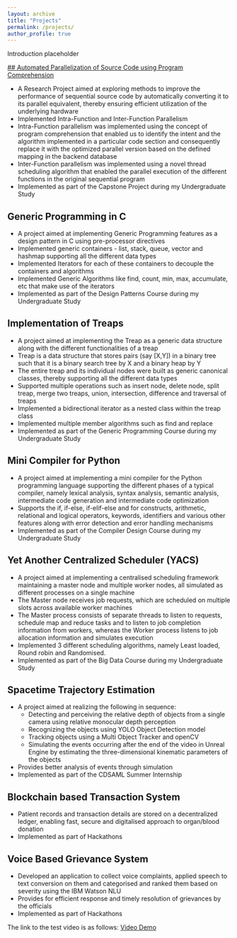 ```yaml
---
layout: archive
title: "Projects"
permalink: /projects/
author_profile: true
---
```


Introduction placeholder

<a href="/projects/Capstone_project"> ## Automated Parallelization of Source Code using Program Comprehension </a>
  * A Research Project aimed at exploring methods to improve the performance of sequential source code by automatically converting it to its parallel equivalent, thereby ensuring efficient utilization of the underlying hardware
  * Implemented Intra-Function and Inter-Function Parallelism
  * Intra-Function parallelism was implemented using the concept of program comprehension that enabled us to identify the intent and the algorithm implemented in a particular code section and consequently replace it with the optimized parallel version based on the defined mapping in the backend database
  * Inter-Function parallelism was implemented using a novel thread scheduling algorithm that enabled the parallel execution of the different functions in the original sequential program
  * Implemented as part of the Capstone Project during my Undergraduate Study

## Generic Programming in C
  * A project aimed at implementing Generic Programming features as a design pattern in C using pre-processor directives
  * Implemented generic containers - list, stack, queue, vector and hashmap supporting all the different data types
  * Implemented Iterators for each of these containers to decouple the containers and algorithms
  * Implemented Generic Algorithms like find, count, min, max, accumulate, etc that make use of the iterators
  * Implemented as part of the Design Patterns Course during my Undergraduate Study

## Implementation of Treaps
  * A project aimed at implementing the Treap as a generic data structure along with the different functionalities of a treap
  * Treap is a data structure that stores pairs (say [X,Y]) in a binary tree such that it is a binary search tree by X and a binary heap by Y
  * The entire treap and its individual nodes were built as generic canonical classes, thereby supporting all the different data types
  * Supported multiple operations such as insert node, delete node, split treap, merge two treaps, union, intersection, difference and traversal of treaps
  * Implemented a bidirectional iterator as a nested class within the treap class
  * Implemented multiple member algorithms such as find and replace
  * Implemented as part of the Generic Programming Course during my Undergraduate Study

## Mini Compiler for Python
  * A project aimed at implementing a mini compiler for the Python programming language supporting the different phases of a typical compiler, namely lexical analysis, syntax analysis, semantic analysis, intermediate code generation and intermediate code optimization
  * Supports the if, if-else, if-elif-else and for constructs, arithmetic, relational and logical operators, keywords, identifiers and various other features along with error detection and error handling mechanisms
  * Implemented as part of the Compiler Design Course during my Undergraduate Study

## Yet Another Centralized Scheduler (YACS)
  * A project aimed at implementing a centralised scheduling framework maintaining a master node and multiple worker nodes, all simulated as different processes on a single machine
  * The Master node receives job requests, which are scheduled on multiple slots across available worker machines
  * The Master process consists of separate threads to listen to requests, schedule map and reduce tasks and to listen to job completion information from workers, whereas the Worker process listens to job allocation information and simulates execution
  * Implemented 3 different scheduling algorithms, namely Least loaded, Round robin and Randomised.
  * Implemented as part of the Big Data Course during my Undergraduate Study

## Spacetime Trajectory Estimation
  * A project aimed at realizing the following in sequence:
    * Detecting and perceiving the relative depth of objects from a single camera using relative monocular depth perception
    * Recognizing the objects using YOLO Object Detection model
    * Tracking objects using a Multi Object Tracker and openCV
    * Simulating the events occurring after the end of the video in Unreal Engine by estimating the three-dimensional kinematic parameters of the objects
  * Provides better analysis of events through simulation
  * Implemented as part of the CDSAML Summer Internship

## Blockchain based Transaction System
  * Patient records and transaction details are stored on a decentralized ledger, enabling fast, secure and digitalised approach to organ/blood donation
  * Implemented as part of Hackathons

## Voice Based Grievance System
  * Developed an application to collect voice complaints, applied speech to text conversion on them and categorised and ranked them based on severity using the IBM Watson NLU
  * Provides for efficient response and timely resolution of grievances by the officials
  * Implemented as part of Hackathons


The link to the test video is as follows: 
<a href="/experience/#test_video_demo" target="_top">Video Demo</a>


<!---!
{% for post in site.projects reversed %}
  {% include archive-single.html %}
{% endfor %}
--->
